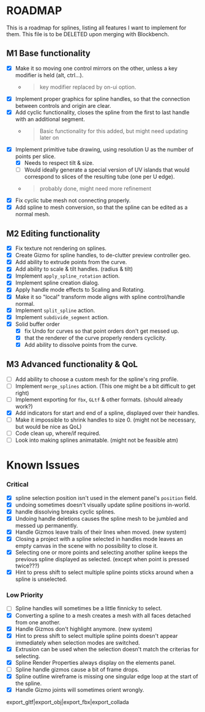 # ROADMAP

This is a roadmap for splines, listing all features I want to implement for them. This file is to be DELETED upon merging with Blockbench.

## **M1** Base functionality
- [x] Make it so moving one control mirrors on the other, unless a key modifier is held (alt, ctrl...). 
  - > key modifier replaced by on-ui option.
- [x] Implement proper graphics for spline handles, so that the connection between controls and origin are clear.
- [x] Add cyclic functionality, closes the spline from the first to last handle with an additional segment. 
  - > Basic functionality for this added, but might need updating later on
- [x] Implement primitive tube drawing, using resolution U as the number of points per slice.
  - [x] Needs to respect tilt & size.
  - [ ] Would ideally generate a special version of
    UV islands that would correspond to slices 
    of the resulting tube (one per U edge).
  - > probably done, might need more refinement
- [x] Fix cyclic tube mesh not connecting properly.
- [x] Add spline to mesh conversion, so that the spline can be edited as a normal mesh.

## **M2** Editing functionality
- [x] Fix texture not rendering on splines.
- [x] Create Gizmo for spline handles, to de-clutter preview controller geo.
- [x] Add ability to extrude points from the curve.
- [x] Add ability to scale & tilt handles. (radius & tilt)
- [x] Implement `apply_spline_rotation` action.
- [x] Implement spline creation dialog.
- [x] Apply handle mode effects to Scaling and Rotating.
- [x] Make it so "local" transform mode aligns with spline control/handle normal.
- [x] Implement `split_spline` action.
- [x] Implement `subdivide_segment` action.
- [x] Solid buffer order
  - [x] fix Undo for curves so that point orders don't get messed up.
  - [x] that the renderer of the curve properly renders cyclicity.
  - [x] Add ability to dissolve points from the curve.

## **M3** Advanced functionality & QoL
- [ ] Add ability to choose a custom mesh for the spline's ring profile.
- [ ] Implement `merge_splines` action. (This one might be a bit difficult to get right)
- [ ] Implement exporting for `fbx`,  `GLtf` & other formats. (should already work?)
- [x] Add indicators for start and end of a spline, displayed over their handles.
- [ ] Make it impossible to shrink handles to size 0. (might not be necessary, but would be nice as QoL)
- [ ] Code clean up, where/if required.
- [ ] Look into making splines animatable. (might not be feasible atm)

# Known Issues

### Critical
- [x] spline selection position isn't used in the element panel's `position` field.
- [x] undoing sometimes doesn't visually update spline positions in-world.
- [x] handle dissolving breaks cyclic splines.
- [x] Undoing handle deletions causes the spline mesh to be jumbled and messed up permanently.
- [x] Handle Gizmos leave trails of their lines when moved. (new system)
- [x] Closing a project with a spline selected in handles mode leaves an empty canvas in the scene with no possibility to close it.
- [x] Selecting one or more points and selecting another spline keeps the previous spline displayed as selected. (except when point is pressed twice???)
- [x] Hint to press shift to select multiple spline points sticks around when a spline is unselected.

### Low Priority
- [ ] Spline handles will sometimes be a little finnicky to select.
- [x] Converting a spline to a mesh creates a mesh with all faces detached from one another.
- [x] Handle Gizmos don't highlight anymore. (new system)
- [x] Hint to press shift to select multiple spline points doesn't appear immediately when selection modes are switched.
- [x] Extrusion can be used when the selection doesn't match the criterias for selecting.
- [x] Spline Render Properties always display on the elements panel.
- [ ] Spline handle gizmos cause a bit of frame drops.
- [x] Spline outline wireframe is missing one singular edge loop at the start of the spline.
- [x] Handle Gizmo joints will sometimes orient wrongly.

export_gltf|export_obj|export_fbx|export_collada